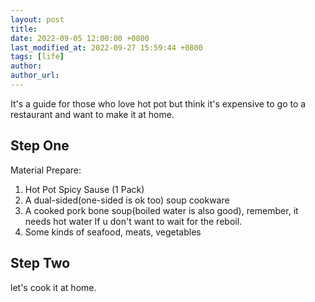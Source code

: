 ```yaml
---
layout: post
title:
date: 2022-09-05 12:00:00 +0800
last_modified_at: 2022-09-27 15:59:44 +0800
tags: [life]
author:
author_url:
---
```

It's a guide for those who love hot pot but think it's expensive to go to a restaurant and want to make it at home.

## Step One

Material Prepare:

1. Hot Pot Spicy Sause (1 Pack)
2. A dual-sided(one-sided is ok too) soup cookware
3. A cooked pork bone soup(boiled water is also good), remember, it needs hot water If u don't want to wait for the reboil.
4. Some kinds of seafood, meats, vegetables

## Step Two

let's cook it at home.

